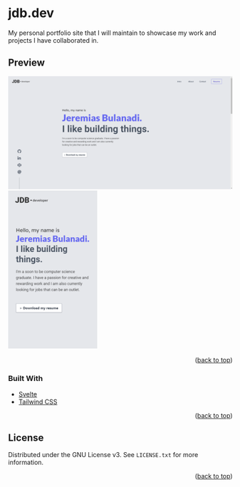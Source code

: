 # jdb.dev

My personal portfolio site that I will maintain to showcase my work and projects I have collaborated in.

<!-- ABOUT THE PROJECT -->
## Preview

<p float="left">
<img src="/images/screenshot1.png" alt="jdb.dev desktop preview" width="700" />
<img src="/images/screenshot2.png" alt="jdb.dev mobile preview" width="200" /> 
</p>



<p align="right">(<a href="#top">back to top</a>)</p>

### Built With

* [Svelte](https://svelte.dev/)
* [Tailwind CSS](https://tailwindcss.com/)

<p align="right">(<a href="#top">back to top</a>)</p>


<!-- LICENSE -->
## License

Distributed under the GNU License v3. See `LICENSE.txt` for more information.

<p align="right">(<a href="#top">back to top</a>)</p>

